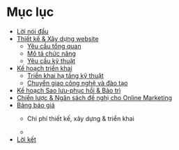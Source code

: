 # Mục lục

* [Lời nói đầu](introduction.md)
* [Thiết kế & Xây dựng website](development.md)
    * [Yêu cầu tổng quan](development.md#overview)
    * [Mô tả chức năng](development.md#functions)
    * [Yêu cầu kỹ thuật](development.md#technical)
* [Kế hoạch triển khai](deployment.md)
    * [Triển khai hạ tầng kỹ thuật](deployment.md#sysspecs)
    * [Chuyển giao công nghệ và đào tạo](deployment.md#transfer)
* [Kế hoạch Sao lưu-phục hồi & Bảo trì](maintenance.md)
* [Chiến lược & Ngân sách đề nghị cho Online Marketing](marketing.md)
* [Bảng báo giá](pricetable.md)
    * Chi phí thiết kế, xây dựng & triển khai

    * 
* [Lời kết](conclusion.md)


